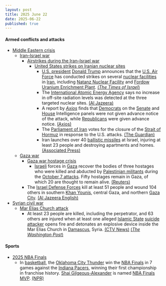```yaml
---
layout: post
title: 2025 June 22
date: 2025-06-22
published: true
---
```



#### Armed conflicts and attacks

* [Middle Eastern crisis](https://en.wikipedia.org/wiki/Middle_Eastern_crisis_%282023-present%29 "Middle Eastern crisis (2023-present)")
  * [Iran–Israel war](https://en.wikipedia.org/wiki/Iran%E2%80%93Israel_war "Iran–Israel war")
    * [Airstrikes during the Iran–Israel war](https://en.wikipedia.org/wiki/List_of_airstrikes_during_the_Iran%E2%80%93Israel_war "List of airstrikes during the Iran–Israel war")
      * [United States strikes on Iranian nuclear sites](https://en.wikipedia.org/wiki/United_States_strikes_on_Iranian_nuclear_sites "United States strikes on Iranian nuclear sites")
        + [U.S. president](https://en.wikipedia.org/wiki/President_of_the_United_States "President of the United States") [Donald Trump](https://en.wikipedia.org/wiki/Donald_Trump "Donald Trump") announces that the [U.S. Air Force](https://en.wikipedia.org/wiki/United_States_Air_Force "United States Air Force") has conducted strikes on several [nuclear facilities](https://en.wikipedia.org/wiki/Nuclear_facilities_in_Iran "Nuclear facilities in Iran") in [Iran](https://en.wikipedia.org/wiki/Iran "Iran"), including [Natanz Nuclear Facility](https://en.wikipedia.org/wiki/Natanz_Nuclear_Facility "Natanz Nuclear Facility") and [Fordow Uranium Enrichment Plant](https://en.wikipedia.org/wiki/Fordow_Uranium_Enrichment_Plant "Fordow Uranium Enrichment Plant"). [(*The Times of Israel*)](https://www.timesofisrael.com/liveblog_entry/trump-announces-that-us-has-completed-successful-attack-on-three-iran-nuke-sites/)
        + The [International Atomic Energy Agency](https://en.wikipedia.org/wiki/International_Atomic_Energy_Agency "International Atomic Energy Agency") says no increase in off-site radiation levels was detected at the three targeted nuclear sites. [(Al Jazeera)](https://www.aljazeera.com/news/2025/6/22/us-bombs-irans-nuclear-sites-what-we-know-so-far)
        + A report by *[Axios](https://en.wikipedia.org/wiki/Axios_%28website%29 "Axios (website)")* finds that [Democrats](https://en.wikipedia.org/wiki/Democratic_Party_%28United_States%29 "Democratic Party (United States)") on the [Senate](https://en.wikipedia.org/wiki/United_States_Senate_Select_Committee_on_Intelligence "United States Senate Select Committee on Intelligence") and [House](https://en.wikipedia.org/wiki/United_States_House_Permanent_Select_Committee_on_Intelligence "United States House Permanent Select Committee on Intelligence") Intelligence panels were not given advance notice of the attack, while [Republicans](https://en.wikipedia.org/wiki/Republican_Party_%28United_States%29 "Republican Party (United States)") were given advance notice. [(Axios)](https://www.axios.com/2025/06/22/democrats-trump-iran-nuclear-facilities)
        + The [Parliament of Iran](https://en.wikipedia.org/wiki/Parliament_of_Iran "Parliament of Iran") votes for the closure of the [Strait of Hormuz](https://en.wikipedia.org/wiki/Strait_of_Hormuz "Strait of Hormuz") in response to the U.S. attacks. [(The Guardian)](https://www.theguardian.com/business/2025/jun/22/oil-prices-expected-to-rise-after-us-attack-on-iran)
        + Iran launches over 40 [ballistic missiles](https://en.wikipedia.org/wiki/Ballistic_missile "Ballistic missile") at Israel, injuring at least 23 people and destroying apartments and homes. [(Associated Press)](https://apnews.com/article/israel-iran-strikes-tel-aviv-nuclear-309953597c37f73441974a3c15001d80)
  * [Gaza war](https://en.wikipedia.org/wiki/Gaza_war "Gaza war")
    * [Gaza war hostage crisis](https://en.wikipedia.org/wiki/Gaza_war_hostage_crisis "Gaza war hostage crisis")
      * [Israeli](https://en.wikipedia.org/wiki/Israel "Israel") forces in [Gaza](https://en.wikipedia.org/wiki/Gaza_Strip "Gaza Strip") recover the bodies of three hostages who were killed and abducted by [Palestinian militants](https://en.wikipedia.org/wiki/Palestinian_militant "Palestinian militant") during the [October 7 attacks](https://en.wikipedia.org/wiki/October_7_attacks "October 7 attacks"). Fifty hostages remain in Gaza, of which 20 are thought to remain alive. [(Reuters)](https://www.reuters.com/world/middle-east/israeli-forces-recover-bodies-three-hostages-gaza-2025-06-22/)
    * The [Israel Defense Forces](https://en.wikipedia.org/wiki/Israel_Defense_Forces "Israel Defense Forces") kill at least 51 people and wound 104 others in southern [Khan Younis](https://en.wikipedia.org/wiki/Khan_Younis "Khan Younis"), central Gaza, and northern [Gaza City](https://en.wikipedia.org/wiki/Gaza_City "Gaza City"). [(Al Jazeera English)](https://www.aljazeera.com/news/liveblog/2025/6/22/live-us-joins-israels-attacks-on-iran-bombs-three-nuclear-sites?update=3792152)
* [Syrian civil war](https://en.wikipedia.org/wiki/Syrian_civil_war "Syrian civil war")
  * [Mar Elias Church attack](https://en.wikipedia.org/wiki/Mar_Elias_Church_attack "Mar Elias Church attack")
    * At least 23 people are killed, including the perpetrator, and 63 others are injured when at least one alleged [Islamic State](https://en.wikipedia.org/wiki/Islamic_State "Islamic State") [suicide attacker](https://en.wikipedia.org/wiki/Suicide_attack "Suicide attack") opens fire and detonates an explosive device inside the Mar Elias Church in [Damascus](https://en.wikipedia.org/wiki/Damascus "Damascus"), Syria. [(CTV News)](https://www.ctvnews.ca/world/article/suicide-bomber-strikes-syrian-church-near-damascus-during-mass/) [(*The Washington Post*)](https://www.washingtonpost.com/world/2025/06/22/syria-church-attack-damascus-mass/55765d8a-4f88-11f0-baaa-ba1025f321a8_story.html)

#### Sports

* [2025 NBA Finals](https://en.wikipedia.org/wiki/2025_NBA_Finals "2025 NBA Finals")
  * In [basketball](https://en.wikipedia.org/wiki/Basketball "Basketball"), the [Oklahoma City Thunder](https://en.wikipedia.org/wiki/Oklahoma_City_Thunder "Oklahoma City Thunder") win the [NBA Finals](https://en.wikipedia.org/wiki/NBA_Finals "NBA Finals") in 7 games against the [Indiana Pacers](https://en.wikipedia.org/wiki/Indiana_Pacers "Indiana Pacers"), winning their first championship in franchise history. [Shai Gilgeous-Alexander](https://en.wikipedia.org/wiki/Shai_Gilgeous-Alexander "Shai Gilgeous-Alexander") is named [NBA Finals MVP](https://en.wikipedia.org/wiki/NBA_Finals_Most_Valuable_Player "NBA Finals Most Valuable Player"). [(NPR)](https://www.npr.org/2025/06/22/nx-s1-5441761/oklahoma-city-thunder-wins-title-nba-finals-indiana-pacers)
